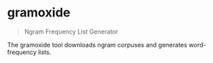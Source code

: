 # gramoxide
> Ngram Frequency List Generator

The gramoxide tool downloads ngram corpuses and generates word-frequency lists.